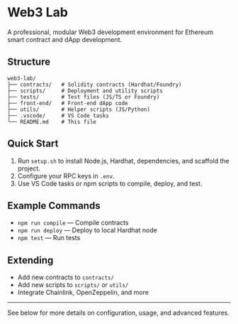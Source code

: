 # Web3 Lab

A professional, modular Web3 development environment for Ethereum smart contract and dApp development.

## Structure
```
web3-lab/
├── contracts/   # Solidity contracts (Hardhat/Foundry)
├── scripts/     # Deployment and utility scripts
├── tests/       # Test files (JS/TS or Foundry)
├── front-end/   # Front-end dApp code
├── utils/       # Helper scripts (JS/Python)
├── .vscode/     # VS Code tasks
└── README.md    # This file
```

## Quick Start
1. Run `setup.sh` to install Node.js, Hardhat, dependencies, and scaffold the project.
2. Configure your RPC keys in `.env`.
3. Use VS Code tasks or npm scripts to compile, deploy, and test.

## Example Commands
- `npm run compile` — Compile contracts
- `npm run deploy` — Deploy to local Hardhat node
- `npm test` — Run tests

## Extending
- Add new contracts to `contracts/`
- Add new scripts to `scripts/` or `utils/`
- Integrate Chainlink, OpenZeppelin, and more

---
See below for more details on configuration, usage, and advanced features.
